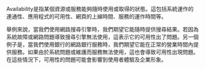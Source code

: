 Availability是指某個資源或服務能夠隨時使用或取得的狀態。這包括系統運作的連通性、應用程式的可用性、網頁的上線時間、服務的運作時間等。

舉例來說，當我們使用網路搜尋引擎時，我們期望它能隨時提供搜尋結果。若因為系統故障或網路問題導致搜尋引擎無法使用，這表示它的可用性出了問題。另一個例子是，當我們使用銀行的網路銀行服務時，我們期望它能在正常的營業時間內提供服務。如果由於系統問題或維護而服務無法使用，這也會導致可用性出現問題。在這些情況下，可用性的問題可能會影響到使用者體驗及企業形象。